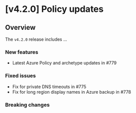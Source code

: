 # [v4.2.0] Policy updates

## Overview

The `v4.2.0` release includes ...

### New features

- Latest Azure Policy and archetype updates in #779


### Fixed issues

- Fix for private DNS timeouts in #775
- Fix for long region display names in Azure backup in #778

### Breaking changes

